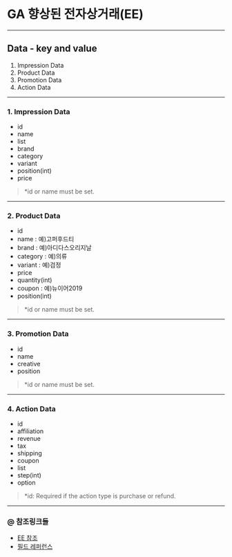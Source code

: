 # GA 향상된 전자상거래(EE)

- - -

## Data - key and value
1. Impression Data
2. Product Data
3. Promotion Data
4. Action Data

- - -

### 1. Impression Data
+ id
+ name
+ list
+ brand
+ category
+ variant
+ position(int)
+ price
> *id or name must be set.

- - -

### 2. Product Data
+ id
+ name : 예)고퍼후드티
+ brand : 예)아디다스오리지날
+ category : 예)의류
+ variant : 예)검정
+ price
+ quantity(int)
+ coupon : 예)뉴이어2019
+ position(int)
> *id or name must be set.

- - -

### 3. Promotion Data
+ id
+ name
+ creative
+ position
> *id or name must be set.

- - -

### 4. Action Data
+ id
+ affiliation
+ revenue
+ tax
+ shipping
+ coupon
+ list
+ step(int)
+ option
> *id: Required if the action type is purchase or refund.

- - -

### @ 참조링크들
+ [EE 참조](https://developers.google.com/analytics/devguides/collection/analyticsjs/enhanced-ecommerce)
+ [필드 레퍼런스](https://developers.google.com/analytics/devguides/collection/analyticsjs/field-reference)